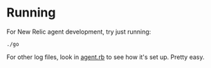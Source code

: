 # Running
For New Relic agent development, try just running:

```
./go
```

For other log files, look in [agent.rb](agent.rb) to see how it's set up. Pretty easy.
